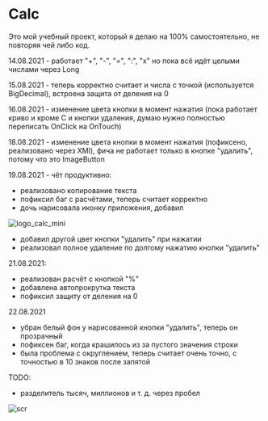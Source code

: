 # Calc

Это мой учебный проект, который я делаю на 100% самостоятельно, не повторяя чей либо код.


14.08.2021 - работает "+", "-", "=", ":", "х"
но пока всё идёт целыми числами через Long

15.08.2021 - теперь корректно считает и числа с точкой (используется BigDecimal), встроена защита от деления на 0

16.08.2021 - изменение цвета кнопки в момент нажатия (пока работает криво и кроме C и кнопки удаления, думаю нужно полностью переписать OnClick на OnTouch)

18.08.2021 - изменение цвета кнопки в момент нажатия (пофиксено, реализовано через XMl), фича не работает только в кнопке "удалить", потому что это ImageButton

19.08.2021 - чёт продуктивно:

- реализовано копирование текста
- пофиксил баг с расчётами, теперь считает корректно
- дочь нарисовала иконку приложения, добавил


![logo_calc_mini](https://user-images.githubusercontent.com/59067552/130119382-410a5f55-c647-4c78-91c3-6078a2d32c65.png)
- добавил другой цвет кнопки "удалить" при нажатии
- реализовал полное удаление по долгому нажатию кнопки "удалить"

21.08.2021:
- реализован расчёт с кнопкой "%"
- добавлена автопрокрутка текста
- пофиксил защиту от деления на 0

22.08.2021
- убран белый фон у нарисованной кнопки "удалить", теперь он прозрачный
- пофиксен баг, когда крашилось из за пустого значения строки
- была проблема с округлением, теперь считает очень точно, с точностью в 10 знаков после запятой


TODO:
- разделитель тысяч, миллионов и т. д. через пробел


![scr](https://user-images.githubusercontent.com/59067552/129471271-75975962-3654-4d4e-b837-e24797fa8a09.png)

